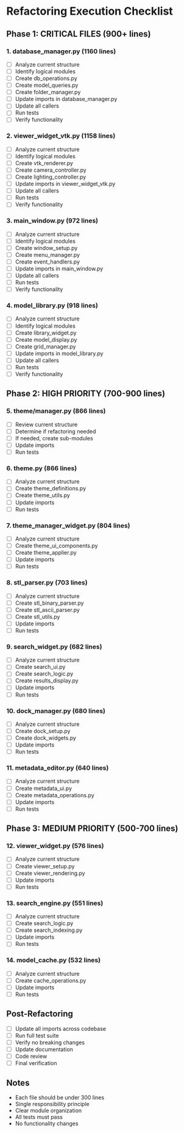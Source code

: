 # Refactoring Execution Checklist

## Phase 1: CRITICAL FILES (900+ lines)

### 1. database_manager.py (1160 lines)
- [ ] Analyze current structure
- [ ] Identify logical modules
- [ ] Create db_operations.py
- [ ] Create model_queries.py
- [ ] Create folder_manager.py
- [ ] Update imports in database_manager.py
- [ ] Update all callers
- [ ] Run tests
- [ ] Verify functionality

### 2. viewer_widget_vtk.py (1158 lines)
- [ ] Analyze current structure
- [ ] Identify logical modules
- [ ] Create vtk_renderer.py
- [ ] Create camera_controller.py
- [ ] Create lighting_controller.py
- [ ] Update imports in viewer_widget_vtk.py
- [ ] Update all callers
- [ ] Run tests
- [ ] Verify functionality

### 3. main_window.py (972 lines)
- [ ] Analyze current structure
- [ ] Identify logical modules
- [ ] Create window_setup.py
- [ ] Create menu_manager.py
- [ ] Create event_handlers.py
- [ ] Update imports in main_window.py
- [ ] Update all callers
- [ ] Run tests
- [ ] Verify functionality

### 4. model_library.py (918 lines)
- [ ] Analyze current structure
- [ ] Identify logical modules
- [ ] Create library_widget.py
- [ ] Create model_display.py
- [ ] Create grid_manager.py
- [ ] Update imports in model_library.py
- [ ] Update all callers
- [ ] Run tests
- [ ] Verify functionality

## Phase 2: HIGH PRIORITY (700-900 lines)

### 5. theme/manager.py (866 lines)
- [ ] Review current structure
- [ ] Determine if refactoring needed
- [ ] If needed, create sub-modules
- [ ] Update imports
- [ ] Run tests

### 6. theme.py (866 lines)
- [ ] Analyze current structure
- [ ] Create theme_definitions.py
- [ ] Create theme_utils.py
- [ ] Update imports
- [ ] Run tests

### 7. theme_manager_widget.py (804 lines)
- [ ] Analyze current structure
- [ ] Create theme_ui_components.py
- [ ] Create theme_applier.py
- [ ] Update imports
- [ ] Run tests

### 8. stl_parser.py (703 lines)
- [ ] Analyze current structure
- [ ] Create stl_binary_parser.py
- [ ] Create stl_ascii_parser.py
- [ ] Create stl_utils.py
- [ ] Update imports
- [ ] Run tests

### 9. search_widget.py (682 lines)
- [ ] Analyze current structure
- [ ] Create search_ui.py
- [ ] Create search_logic.py
- [ ] Create results_display.py
- [ ] Update imports
- [ ] Run tests

### 10. dock_manager.py (680 lines)
- [ ] Analyze current structure
- [ ] Create dock_setup.py
- [ ] Create dock_widgets.py
- [ ] Update imports
- [ ] Run tests

### 11. metadata_editor.py (640 lines)
- [ ] Analyze current structure
- [ ] Create metadata_ui.py
- [ ] Create metadata_operations.py
- [ ] Update imports
- [ ] Run tests

## Phase 3: MEDIUM PRIORITY (500-700 lines)

### 12. viewer_widget.py (576 lines)
- [ ] Analyze current structure
- [ ] Create viewer_setup.py
- [ ] Create viewer_rendering.py
- [ ] Update imports
- [ ] Run tests

### 13. search_engine.py (551 lines)
- [ ] Analyze current structure
- [ ] Create search_logic.py
- [ ] Create search_indexing.py
- [ ] Update imports
- [ ] Run tests

### 14. model_cache.py (532 lines)
- [ ] Analyze current structure
- [ ] Create cache_operations.py
- [ ] Update imports
- [ ] Run tests

## Post-Refactoring

- [ ] Update all imports across codebase
- [ ] Run full test suite
- [ ] Verify no breaking changes
- [ ] Update documentation
- [ ] Code review
- [ ] Final verification

## Notes

- Each file should be under 300 lines
- Single responsibility principle
- Clear module organization
- All tests must pass
- No functionality changes

